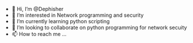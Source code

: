 - 👋 Hi, I’m @Dephisher
- 👀 I’m interested in Network programming and security
- 🌱 I’m currently learning python scripting
- 💞️ I’m looking to collaborate on python programming for network secuity
- 📫 How to reach me ...

<!---
Dephisher/Dephisher is a ✨ special ✨ repository because its `README.md` (this file) appears on your GitHub profile.
You can click the Preview link to take a look at your changes.
--->
